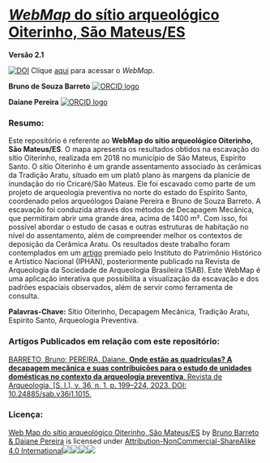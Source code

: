 # [_WebMap_ do sítio arqueológico Oiterinho, São Mateus/ES](https://barretobrunosb.github.io/oiterinho/)

**Versão 2.1**

[![DOI](https://zenodo.org/badge/DOI/10.5281/zenodo.10790334.svg)](https://doi.org/10.5281/zenodo.10790334) Clique [aqui](https://barretobrunosb.github.io/oiterinho/) para acessar o _WebMap_.


**Bruno de Souza Barreto**   [![ORCID logo](https://info.orcid.org/wp-content/uploads/2019/11/orcid_16x16.png)](https://orcid.org/0000-0002-9166-3875)

**Daiane Pereira** [![ORCID logo](https://info.orcid.org/wp-content/uploads/2019/11/orcid_16x16.png)](https://orcid.org/0000-0002-7998-4836)



### **Resumo:** 
Este repositório é referente ao **WebMap do sítio arqueológico Oiterinho, São Mateus/ES**. O mapa apresenta os resultados obtidos na escavação do sítio Oiterinho, realizada em 2018 no município de São Mateus, Espírito Santo. O sítio Oiterinho é um grande assentamento associado às cerâmicas da Tradição Aratu, situado em um platô plano às margens da planície de inundação do rio Cricaré/São Mateus. Ele foi escavado como parte de um projeto de arqueologia preventiva no norte do estado do Espírito Santo, coordenado pelos arqueólogos Daiane Pereira e Bruno de Souza Barreto. A escavação foi conduzida através dos métodos de Decapagem Mecânica, que permitiram abrir uma grande área, acima de 1400 m². Com isso, foi possível abordar o estudo de casas e outras estruturas de habitação no nível do assentamento, além de compreender melhor os contextos de deposição da Cerâmica Aratu. Os resultados deste trabalho foram contemplados em um [artigo](https://revista.sabnet.org/ojs/index.php/sab/article/view/1015) premiado pelo Instituto do Patrimônio Histórico e Artístico Nacional (IPHAN), posteriormente publicado na Revista de Arqueologia da Sociedade de Arqueologia Brasileira (SAB). Este WebMap é uma aplicação interativa que possibilita a visualização da escavação e dos padrões espaciais observados, além de servir como ferramenta de consulta.

**Palavras-Chave:** Sítio Oiterinho, Decapagem Mecânica, Tradição Aratu, Espírito Santo, Arqueologia Preventiva.

### **Artigos Publicados em relação com este repositório:**

[BARRETO, Bruno; PEREIRA, Daiane. **Onde estão as quadrículas? A decapagem mecânica e suas contribuições para o estudo de unidades domésticas no contexto da arqueologia preventiva**. Revista de Arqueologia, [S. l.], v. 36, n. 1, p. 199–224, 2023. DOI: 10.24885/sab.v36i1.1015.](https://revista.sabnet.org/ojs/index.php/sab/article/view/1015)

### **Licença:**

[Web Map do sítio arqueológico Oiterinho, São Mateus/ES](https://github.com/barretobrunosb/oiterinho) by [Bruno Barreto & Daiane Pereira](https://github.com/barretobrunosb) is licensed under [Attribution-NonCommercial-ShareAlike 4.0 International![](https://mirrors.creativecommons.org/presskit/icons/cc.svg?ref=chooser-v1)![](https://mirrors.creativecommons.org/presskit/icons/by.svg?ref=chooser-v1)![](https://mirrors.creativecommons.org/presskit/icons/nc.svg?ref=chooser-v1)![](https://mirrors.creativecommons.org/presskit/icons/sa.svg?ref=chooser-v1)](http://creativecommons.org/licenses/by-nc-sa/4.0/?ref=chooser-v1)
